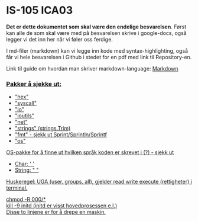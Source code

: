 # IS-105 ICA03

**Det er dette dokumentet som skal være den endelige besvarelsen**. Først kan alle de som skal være med på besvarelsen skrive i google-docs, også legger vi det inn her når vi føler oss ferdige.

I md-filer (markdown) kan vi legge inn kode med syntax-highlighting, også får vi hele besvarelsen i Github i stedet for en pdf med link til Repository-en.

Link til guide om hvordan man skriver markdown-language:
[<u>Markdown](https://guides.github.com/features/mastering-markdown/)

### Pakker å sjekke ut:
- "hex"
- "syscall"
- "io"
- "ioutils"
- "net"
- "strings" (strings.Trim)
- "fmt" - sjekk ut Sprint/Sprintln/Sprintf
- "os"

OS-pakke for å finne ut hvilken språk koden er skrevet i (?) - sjekk ut

- Char: ' '
- String: " "

Huskeregel: UGA (user, groups, all), gjelder read write execute (rettigheter) i terminal.

chmod -R 000/* <br>
kill -9 initd (initd er visst hovedprosessen e.l.) <br>
Disse to linjene er for å drepe en maskin.
